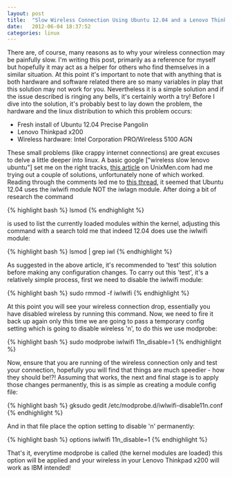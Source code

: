 ```yaml
---
layout: post
title:  "Slow Wireless Connection Using Ubuntu 12.04 and a Lenovo Thinkpad X200"
date:   2012-06-04 18:37:52
categories: linux
---
```

There are, of course, many reasons as to why your wireless connection may be painfully slow. I'm writing this post, primarily as a reference for myself but hopefully it may act as a helper for others who find themselves in a similar situation. At this point it's important to note that with anything that is both hardware and software related there are so many variables in play that this solution may not work for you. Nevertheless it is a simple solution and if the issue described is ringing any bells, it's certainly worth a try! Before I dive into the solution, it's probably best to lay down the problem, the hardware and the linux distribution to which this problem occurs:

* Fresh install of Ubuntu 12.04 Precise Pangolin
* Lenovo Thinkpad x200
* Wireless hardware: Intel Corporation PRO/Wireless 5100 AGN

These small problems (like crappy internet connections) are great excuses to delve a little deeper into linux. A basic google ["wireless slow lenovo ubuntu"] set me on the right tracks, [this article](http://www.unixmen.com/resolve-slow-connexion-when-using-wifi-in-ubuntu-1104-natty-narwhal/) on UnixMen.com had me trying out a couple of solutions, unfortunately none of which worked. Reading through the comments led me to [this thread](http://www.unixmen.com/resolve-slow-connexion-when-using-wifi-in-ubuntu-1104-natty-narwhal/#comment-525207985), it seemed that Ubuntu 12.04 uses the iwlwifi module NOT the iwlagn module. After doing a bit of research the command

{% highlight bash %}
lsmod
{% endhighlight %}

is used to list the currently loaded modules within the kernel, adjusting this command with a search told me that indeed 12.04 does use the iwlwifi module:

{% highlight bash %}
lsmod | grep iwl
{% endhighlight %}


As suggested in the above article, it's recommended to 'test' this solution before making any configuration changes. To carry out this 'test', it's a relatively simple process, first we need to disable the iwlwifi module:

{% highlight bash %}
sudo rmmod -f iwlwifi
{% endhighlight %}

At this point you will see your wireless connection drop, essentially you have disabled wireless by running this command. Now, we need to fire it back up again only this time we are going to pass a temporary config setting which is going to disable wireless 'n', to do this we use modprobe:

{% highlight bash %}
sudo modprobe iwlwifi 11n_disable=1
{% endhighlight %}

Now, ensure that you are running of the wireless connection only and test your connection, hopefully you will find that things are much speedier - how they should be!?! Assuming that works, the next and final stage is to apply those changes permanently, this is as simple as creating a module config file:

{% highlight bash %}
gksudo gedit /etc/modprobe.d/iwlwifi-disable11n.conf
{% endhighlight %}

And in that file place the option setting to disable 'n' permanently:

{% highlight bash %}
options iwlwifi 11n_disable=1
{% endhighlight %}

That's it, everytime modprobe is called (the kernel modules are loaded) this option will be applied and your wireless in your Lenovo Thinkpad x200 will work as IBM intended!

